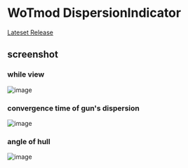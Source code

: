 # WoTmod DispersionIndicator

[Lateset Release](../../releases/latest)

## screenshot

### while view
![image](https://user-images.githubusercontent.com/11075065/56848251-91a72b80-6921-11e9-95c3-e0d9cd63726a.png)

### convergence time of gun's dispersion
![image](https://user-images.githubusercontent.com/11075065/56848277-e9de2d80-6921-11e9-8ea0-99af434f7dfb.png)

### angle of hull
![image](https://user-images.githubusercontent.com/11075065/56848288-09755600-6922-11e9-9422-d164fe511836.png)
